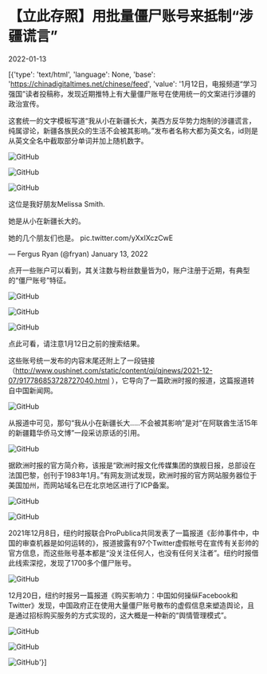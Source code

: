 # 【立此存照】用批量僵尸账号来抵制“涉疆谎言”

2022-01-13

[{'type': 'text/html', 'language': None, 'base': 'https://chinadigitaltimes.net/chinese/feed', 'value': '1月12日，电报频道“学习强国”读者投稿称，发现近期推特上有大量僵尸账号在使用统一的文案进行涉疆的政治宣传。

这套统一的文字模板写道“我从小在新疆长大，美西方反华势力炮制的涉疆谎言，纯属谬论，新疆各族民众的生活不会被其影响。”发布者名称大都为英文名，id则是从英文全名中截取部分单词并加上随机数字。

![GitHub](https://chinadigitaltimes.net/chinese/files/2022/01/image-1642050274914.png)

![GitHub](https://chinadigitaltimes.net/chinese/files/2022/01/image-1642050376040.png)

![GitHub](https://chinadigitaltimes.net/chinese/files/2022/01/image-1642050385659.png)



这位是我好朋友Melissa Smith.

她是从小在新疆长大的。

她的几个朋友们也是。 pic.twitter.com/yXxIXczCwE

&mdash; Fergus Ryan (@fryan) January 13, 2022



点开一些账户可以看到，其关注数与粉丝数量皆为0，账户注册于近期，有典型的“僵尸账号”特征。

![GitHub](https://chinadigitaltimes.net/chinese/files/2022/01/image-1642050678394.png)

![GitHub](https://chinadigitaltimes.net/chinese/files/2022/01/image-1642050701200.png)

![GitHub](https://chinadigitaltimes.net/chinese/files/2022/01/image-1642050716902.png)



点此可看，请注意1月12日之前的搜索结果。

这些账号统一发布的内容末尾还附上了一段链接（http://www.oushinet.com/static/content/qj/qjnews/2021-12-07/917786853728727040.html ），它导向了一篇欧洲时报的报道，这篇报道转自中国新闻网。

![GitHub](https://chinadigitaltimes.net/chinese/files/2022/01/欧洲时报.png)

从报道中可见，那句“我从小在新疆长大&#8230;..不会被其影响”是对“在阿联酋生活15年的新疆籍华侨马文博”一段采访原话的引用。

![GitHub](https://chinadigitaltimes.net/chinese/files/2022/01/image-1642051208229.png)

据欧洲时报的官方简介称，该报是“欧洲时报文化传媒集团的旗舰日报，总部设在法国巴黎，创刊于1983年1月。”有网友测试发现，欧洲时报的官方网站服务器位于美国加州，而网站域名已在北京地区进行了ICP备案。

![GitHub](https://chinadigitaltimes.net/chinese/files/2022/01/image-1642054337894.png)

![GitHub](https://chinadigitaltimes.net/chinese/files/2022/01/image-1642054268060.png)

2021年12月8日，纽约时报联合ProPublica共同发表了一篇报道《彭帅事件中，中国的审查机器是如何运转的》，报道披露有97个Twitter虚假帐号在宣传有关彭帅的官方信息，而这些账号基本都是“没关注任何人，也没有任何关注者”。纽约时报借此线索深挖，发现了1700多个僵尸账号。

![GitHub](https://chinadigitaltimes.net/chinese/files/2021/12/image-1639050287020.png)

12月20日，纽约时报另一篇报道《购买影响力：中国如何操纵Facebook和Twitter》发现，中国政府正在使用大量僵尸账号散布的虚假信息来塑造舆论，且是通过招标购买服务的方式实现的，这大概是一种新的“舆情管理模式”。

![GitHub](https://chinadigitaltimes.net/chinese/files/2022/01/image-1642055694918.png)

![GitHub](https://chinadigitaltimes.net/chinese/files/2021/12/image-1640097409488.png)

![GitHub](https://chinadigitaltimes.net/chinese/files/2021/12/image-1640097589549.png)'}]